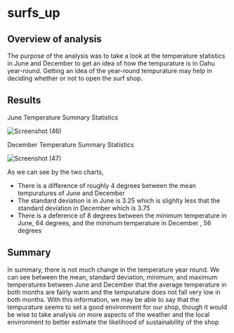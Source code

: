 # surfs_up

## Overview of analysis
The purpose of the analysis was to take a look at the temperature statistics in June and December to get an idea of how the tempurature is in Oahu year-round. Getting an idea of the year-round tempurature may help in deciding whether or not to open the surf shop. 

## Results

June Temperature Summary Statistics

![Screenshot (46)](https://user-images.githubusercontent.com/82130746/147859673-c283b529-84e4-45c2-a598-3c4f8f14b79b.png)

December Temperature Summary Statistics

![Screenshot (47)](https://user-images.githubusercontent.com/82130746/147859757-a238451e-ac9f-461a-a598-03e01935c16c.png)

As we can see by the two charts,
- There is a difference of roughly 4 degrees between the mean tempuratures of June and December 
- The standard deviation is in June is 3.25 which is slighlty less that the standard deviation in December which is 3.75
- There is a deference of 8 degrees between the minimum temperature in June, 64 degrees, and the minimum temperature in December , 56 degrees 

## Summary 
In summary, there is not much change in the temperature year round. We can see between the mean, standard deviation, minimum, and maximum temperatures between June and December that the average temperature in both months are fairly warm and the tempurature does not fall very low in both months. With this information, we may be able to say that the tempurature seems to set a good environment for our shop, though it would be wise to take analysis on more aspects of the weather and the local environment to better estimate the likelihood of sustainability of the shop
